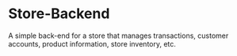 # Store-Backend
A simple back-end for a store that manages transactions, customer accounts, product information, store inventory, etc.
